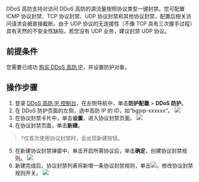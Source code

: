 DDoS 高防支持对访问 DDoS 高防的源流量按照协议类型一键封禁。您可配置 ICMP 协议封禁、TCP 协议封禁、UDP 协议封禁和其他协议封禁，配置后相关访问请求会被直接截断。由于 UDP 协议的无连接性（不像 TCP 具有三次握手过程）具有天然的不安全性缺陷，若您没有 UDP 业务，建议封禁 UDP 协议。

## 前提条件
您需要已成功 [购买 DDoS 高防 IP](https://cloud.tencent.com/document/product/1014/44082)，并设置防护对象。

## 操作步骤
1. 登录 [DDoS 高防 IP 控制台](https://console.cloud.tencent.com/ddos/antiddos-advanced/config/port)，在左侧导航中，单击**防护配置** > **DDoS 防护**。
2. 在 DDoS 防护页面的左侧，选中高防 IP 的 ID，如“bgpip-xxxxxx”。
![](https://qcloudimg.tencent-cloud.cn/raw/dc74678859a3da4f3dcbb27ffe07e367.png)
3. 在协议封禁卡片中，单击**设置**，进入协议封禁页面。
![](https://qcloudimg.tencent-cloud.cn/raw/88ea7ad3f098967e6daa6988966c56fe.png)
4. 在协议封禁页面，单击**新建**。
>?仅首次使用协议封禁时，会出现新建按钮。
>
5. 在新建协议封禁弹窗中，单击开启所需协议后，单击**确定**，创建协议封禁规则。
![](https://qcloudimg.tencent-cloud.cn/raw/9a2d572b1cf93eecc6d42655e40126c4.png)
6. 新建完成后，协议封禁列表将新增一条协议封禁规则，单击![](https://qcloudimg.tencent-cloud.cn/raw/a37db6bf4c68ee412857e5260cb6724a.png)，修改协议封禁规则开关。
![](https://qcloudimg.tencent-cloud.cn/raw/021dd1e422f33e92c66074f66cdf8af6.png)

